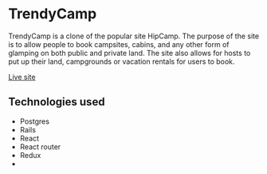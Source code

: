 # TrendyCamp

TrendyCamp is a clone of the popular site HipCamp. The purpose of the site is to allow people to book campsites, cabins, and any other form of glamping on both public and private land. The site also allows for hosts to put up their land, campgrounds or vacation rentals for users to book.

[Live site](https://trendycamp.herokuapp.com/#/)

## Technologies used
* Postgres
* Rails
* React
* React router
* Redux
* 
